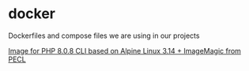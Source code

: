 # docker
Dockerfiles and compose files we are using in our projects

[Image for PHP 8.0.8 CLI based on Alpine Linux 3.14 + ImageMagic from PECL](https://hub.docker.com/layers/brotherhoodofcoders/php/8.0.8-cli-alpine3.14-imagick/images/sha256-802d852849f159a1f5e486d60ada73a77ed72b6af38a9ad10cfbf06cea128754)

